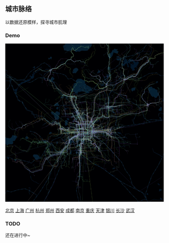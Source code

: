 ## 城市脉络

以数据还原模样，探寻城市肌理

### Demo

![](./beijing.gif) 

[北京](https://96486d9b.github.io/leaf-vein/html/beijing.html) [上海](https://96486d9b.github.io/leaf-vein/html/shanghai.html) [广州](https://96486d9b.github.io/leaf-vein/html/guangzhou.html) [杭州](https://96486d9b.github.io/leaf-vein/html/hangzhou.html) [郑州](https://96486d9b.github.io/leaf-vein/html/zhengzhou.html) [西安](https://96486d9b.github.io/leaf-vein/html/xian.html) [成都](https://96486d9b.github.io/leaf-vein/html/chengdu.html) [南京](https://96486d9b.github.io/leaf-vein/html/nanjing.html) [重庆](https://96486d9b.github.io/leaf-vein/html/chongqing.html) [天津](https://96486d9b.github.io/leaf-vein/html/tianjin.html) [银川](https://96486d9b.github.io/leaf-vein/html/yinchuan.html) [长沙](https://96486d9b.github.io/leaf-vein/html/changsha.html) [武汉](https://96486d9b.github.io/leaf-vein/html/wuhan.html)

### TODO

还在进行中~
